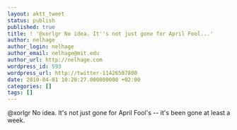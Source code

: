 ```yaml
---
layout: aktt_tweet
status: publish
published: true
title: ! '@xorlgr No idea. It''s not just gone for April Fool...'
author: nelhage
author_login: nelhage
author_email: nelhage@mit.edu
author_url: http://nelhage.com
wordpress_id: 593
wordpress_url: http://twitter-11426507800
date: 2010-04-01 10:20:27.000000000 +02:00
categories: []
tags: []
---
```

@xorlgr No idea. It's not just gone for April Fool's -- it's been gone at
least a week.
